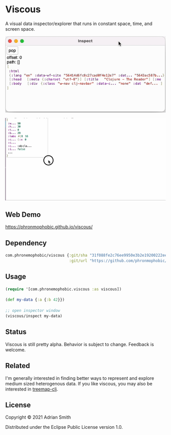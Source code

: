 # Viscous

A visual data inspector/explorer that runs in constant space, time, and screen space.

![Overview](inspector.gif?raw=true)

![Resizing](inspector-resize.gif?raw=true)

## Web Demo

https://phronmophobic.github.io/viscous/

## Dependency

```clojure
com.phronemophobic/viscous {:git/sha "31f088fe2c76ee9950e3b2e19200222ee59f0dd3"
                            :git/url "https://github.com/phronmophobic/viscous"}
```

## Usage

```clojure
(require '[com.phronemophobic.viscous :as viscous])

(def my-data {:a {:b 42}})

;; open inspector window
(viscous/inspect my-data)

```

## Status

Viscous is still pretty alpha. Behavior is subject to change. Feedback is welcome.

## Related

I'm generally interested in finding better ways to represent and explore medium sized heterogenous data. If you like viscous, you may also be interested in [treemap-clj](https://github.com/phronmophobic/treemap-clj).

## License

Copyright © 2021 Adrian Smith

Distributed under the Eclipse Public License version 1.0.
